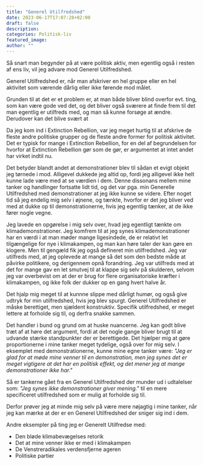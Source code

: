 ```yaml
---
title: "Generel Utilfredshed"
date: 2023-06-17T17:07:28+02:00
draft: false
description:
categories: Politisk-liv
featured_image:
author: ""
---
```


Så snart man begynder på at være politisk aktiv, men egentlig også i resten af ens liv, vil jeg advare mod Generel Utilfredshed. 

Generel Utilfredshed er, når man afskriver en hel gruppe eller en hel aktivitet som værende dårlig eller ikke førende mod målet. 

Grunden til at det er et problem er, at man både bliver blind overfor evt. ting, som kan være gode ved det, og det bliver også sværere at finde frem til det man egentlig er utilfreds med, og man så kunne forsøge at ændre. Derudover kan det blive svært at 

Da jeg kom ind i Extinction Rebellion, var jeg meget hurtig til at afskrive de fleste andre politiske grupper og de fleste andre former for politisk aktivitet. Det er typisk for mange i Extinction Rebellion, for en del af begrundelsen for hvorfor at Extinction Rebellion gør som de gør, er argumentet at intet andet har virket indtil nu.

Det betyder blandt andet at demonstrationer blev til sådan et evigt objekt jeg tørnede i mod. Alligevel dukkede jeg altid op, fordi jeg alligevel ikke helt kunne lade være med at se værdien i dem. Denne dissonans mellem mine tanker og handlinger fortsatte lidt tid,  og det var pga. min Generelle Utilfredshed med demonstrationer at jeg ikke kunne se videre. Efter noget tid så jeg endelig mig selv i øjnene, og tænkte, hvorfor er det jeg bliver ved med at dukke op til demonstrationerne, hvis jeg egentlig tænker, at de ikke fører nogle vegne.

Jeg lavede en opgørelse i mig selv over, hvad jeg egentligt tænkte om klimademonstrationer. Jeg komfrem til at jeg synes klimademonstrationer har en værdi i at man møder mange ligesindede, de er relativt let tilgængelige for nye i klimakampen, og man kan høre taler der kan gøre en klogere. Men til gengæld fik jeg også defineret min utilfredshed. Jeg var utilfreds med, at jeg oplevede at mange så det som den bedste måde at påvirke politikere, og derigennem opnå forandring. Jeg var utilfreds med at det for mange gav en let smutvej til at klappe sig selv på skulderen, selvom jeg var overbevist om at der er brug for flere organisatoriske kræfter i klimakampen, og ikke folk der dukker op en gang hvert halve år.

Det hjalp mig meget til at kunnne slippe med dårligt humør, og også give udtryk for min utilfredshed, hvis jeg blev spurgt. Generel Utilfredshed er måske berettiget, men sjældent konstruktiv. Specifik utilfredshed, er meget lettere at forholde sig til, og derfra snakke sammen.

Det handler i bund og grund om at huske nuancerne. Jeg kan godt blive træt af at høre det argument, fordi at det nogle gange bliver brugt til at udvande stærke standpunkter der er berettigede. Det hjælper mig at gøre proportionerne i mine tanker meget tydelige, også over for mig selv. I eksemplet med demonstrationerne, kunne mine egne tanker være: *"Jeg er glad for at møde mine venner til en demonstration, men jeg synes det er meget vigtigere at det har en politisk effekt, og det mener jeg at mange demonstrationer ikke har."*

Så er tankerne gået fra en Generel Utilfredshed der munder ud i udtalelser som: *"Jeg synes ikke demonstrationer giver mening."* til en mere specificeret utilfredshed som er mulig at forholde sig til.

Derfor prøver jeg at minde mig selv på være mere nøjagtig i mine tanker, når jeg kan mærke at der er en Generel Utilfredshed der sniger sig ind i dem.

Andre eksempler på ting jeg er Generelt Utilfredse med:

- Den bløde klimabevægelses retorik
- Det at mine venner ikke er med i klimakampen
- De Venstreradikales verdensfjerne ageren
- Politiske partier